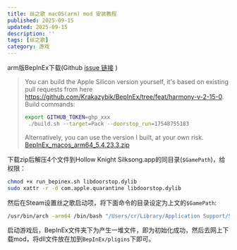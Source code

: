 ```yaml
---
title: 丝之歌 macOS(arm) mod 安装教程
published: 2025-09-15
updated: 2025-09-15
description: ''
tags: [丝之歌]
category: 游戏
---
```


arm版BepInEx下载(Github [issue 链接](https://github.com/BepInEx/BepInEx/issues/899) )

> You can build the Apple Silicon version yourself, it's based on existing pull requests from here https://github.com/Krakazybik/BepInEx/tree/feat/harmony-v-2-15-0. Build commands:
> ```bash
> export GITHUB_TOKEN=ghp_xxx
>  ./build.sh --target=Pack --doorstop_run=17548755183
> ```
> Alternatively, you can use the version I built, at your own risk.
[BepInEx_macos_arm64_5.4.23.3.zip](https://github.com/user-attachments/files/22302507/BepInEx_macos_arm64_5.4.23.3.zip)

下载zip后解压4个文件到Hollow Knight Silksong.app的同目录(`$GamePath`)，给权限：

```bash
chmod +x run_bepinex.sh libdoorstop.dylib
sudo xattr -r -d com.apple.quarantine libdoorstop.dylib
```

然后在Steam设置丝之歌启动项，将下面命令的目录设定为上文的`$GamePath`:

```bash
/usr/bin/arch -arm64 /bin/bash "/Users/cr/Library/Application Support/Steam/steamapps/common/Hollow Knight Silksong/run_bepinex.sh" %command%
```

启动游戏后，BepInEx文件夹下为产生一堆文件，即为初始化成功，然后去网上下载mod，将dll文件放在加到`BepInEx/pligins`下即可。

